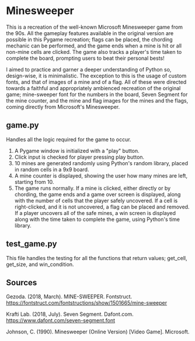 # Minesweeper

  This is a recreation of the well-known Microsoft Minesweeper game from the 90s. All the gameplay features available in the original version are possible in this Pygame recreation; flags can be placed, the chording mechanic can be performed, and the game ends when a mine is hit or all non-mine cells are clicked. The game also tracks a player's time taken to complete the board, prompting users to beat their personal bests!

   I aimed to practice and garner a deeper understanding of Python so, design-wise, it is minimalistic. The exception to this is the usage of custom fonts, and that of images of a mine and of a flag. All of these were directed towards a faithful and appropriately ambienced recreation of the original game; mine-sweeper font for the numbers in the board, Seven Segment for the mine counter, and the mine and flag images for the mines and the flags, coming directly from Microsoft's Minesweeper.

  ## game.py

  Handles all the logic required for the game to occur.

  1. A Pygame window is initialized with a "play" button.
  2. Click input is checked for player pressing play button.
  3. 10 mines are generated randomly using Python's random library, placed in random cells in a 9x9 board.
  4. A mine counter is displayed, showing the user how many mines are left, starting from 10.
  5. The game runs normally. If a mine is clicked, either directly or by chording, the game ends and a game over screen is displayed, along with the number of cells that the player safely uncovered. If a cell is right-clicked, and it is not uncovered, a flag can be placed and removed. If a player uncovers all of the safe mines, a win screen is displayed along with the time taken to complete the game, using Python's time library.

  ## test_game.py

  This file handles the testing for all the functions that return values; get_cell, get_size, and win_condition.


  ## Sources

  Gezoda. (2018, March). MINE-SWEEPER. Fontstruct. https://fontstruct.com/fontstructions/show/1501665/mine-sweeper
  
  Krafti Lab. (2018, July). Seven Segment. Dafont.com. https://www.dafont.com/seven-segment.font
  
  Johnson, C. (1990). Minesweeper (Online Version) [Video Game]. Microsoft.
